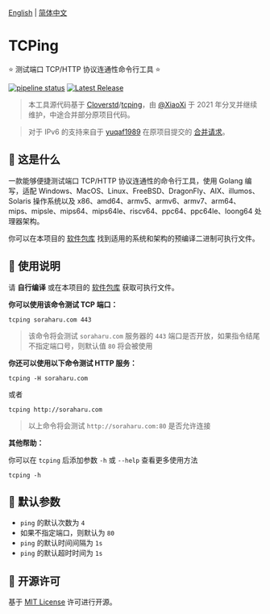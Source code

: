 [English](./README.md) | [简体中文](#)

# TCPing

⭐ 测试端口 TCP/HTTP 协议连通性命令行工具 ⭐

[![pipeline status](https://gitlab.soraharu.com/XiaoXi/TCPing/badges/master/pipeline.svg)](https://gitlab.soraharu.com/XiaoXi/TCPing/-/commits/master) [![Latest Release](https://gitlab.soraharu.com/XiaoXi/TCPing/-/badges/release.svg)](https://gitlab.soraharu.com/XiaoXi/TCPing/-/releases)

> 本工具源代码基于 [Cloverstd](https://github.com/cloverstd)/[tcping](https://github.com/cloverstd/tcping)，由 [@XiaoXi](https://soraharu.com/) 于 2021 年分叉并继续维护，中途合并部分原项目代码。

> 对于 IPv6 的支持来自于 [yuqaf1989](https://github.com/yuqaf1989) 在原项目提交的 [合并请求](https://github.com/cloverstd/tcping/pull/38)。

## 🤔 这是什么

一款能够便捷测试端口 TCP/HTTP 协议连通性的命令行工具，使用 Golang 编写，适配 Windows、MacOS、Linux、FreeBSD、DragonFly、AIX、illumos、Solaris 操作系统以及 x86、amd64、armv5、armv6、armv7、arm64、mips、mipsle、mips64、mips64le、riscv64、ppc64、ppc64le、loong64 处理器架构。

你可以在本项目的 [软件包库](https://gitlab.soraharu.com/XiaoXi/TCPing/-/packages/3) 找到适用的系统和架构的预编译二进制可执行文件。

## 🍭 使用说明

请 **自行编译** 或在本项目的 [软件包库](https://gitlab.soraharu.com/XiaoXi/TCPing/-/packages/3) 获取可执行文件。

**你可以使用该命令测试 TCP 端口：**

```shell
tcping soraharu.com 443
```

> 该命令将会测试 `soraharu.com` 服务器的 `443` 端口是否开放，如果指令结尾不指定端口号，则默认值 `80` 将会被使用

**你还可以使用以下命令测试 HTTP 服务：**

```shell
tcping -H soraharu.com
```

或者

```shell
tcping http://soraharu.com
```

> 以上命令将会测试 `http://soraharu.com:80` 是否允许连接

**其他帮助：**

你可以在 `tcping` 后添加参数 `-h` 或 `--help` 查看更多使用方法

```shell
tcping -h
```

## 🏃 默认参数

- `ping` 的默认次数为 `4`
- 如果不指定端口，则默认为 `80`
- `ping` 的默认时间间隔为 `1s`
- `ping` 的默认超时时间为 `1s`

## 📜 开源许可

基于 [MIT License](https://choosealicense.com/licenses/mit/) 许可进行开源。
